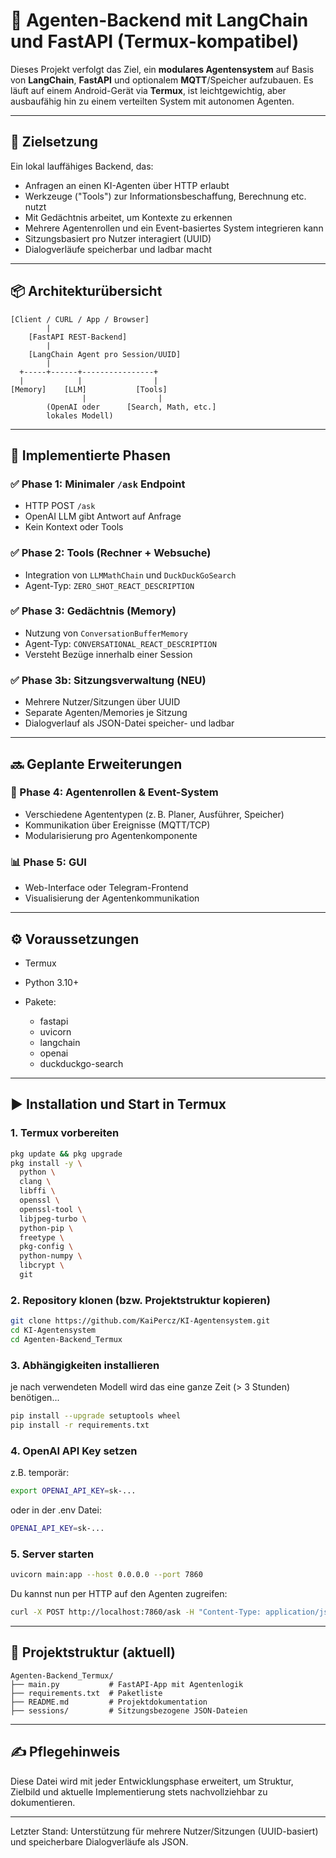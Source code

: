 # 📘 Agenten-Backend mit LangChain und FastAPI (Termux-kompatibel)

Dieses Projekt verfolgt das Ziel, ein **modulares Agentensystem** auf Basis von **LangChain**, **FastAPI** und optionalem **MQTT**/Speicher aufzubauen. Es läuft auf einem Android-Gerät via **Termux**, ist leichtgewichtig, aber ausbaufähig hin zu einem verteilten System mit autonomen Agenten.

---

## 🚀 Zielsetzung

Ein lokal lauffähiges Backend, das:

- Anfragen an einen KI-Agenten über HTTP erlaubt
- Werkzeuge ("Tools") zur Informationsbeschaffung, Berechnung etc. nutzt
- Mit Gedächtnis arbeitet, um Kontexte zu erkennen
- Mehrere Agentenrollen und ein Event-basiertes System integrieren kann
- Sitzungsbasiert pro Nutzer interagiert (UUID)
- Dialogverläufe speicherbar und ladbar macht

---

## 📦 Architekturübersicht

```text
[Client / CURL / App / Browser]
        |
    [FastAPI REST-Backend]
        |
    [LangChain Agent pro Session/UUID]
        |
  +-----+------+----------------+
  |            |                |
[Memory]    [LLM]           [Tools]
                |                |
        (OpenAI oder      [Search, Math, etc.]
        lokales Modell)
```

---

## 🧩 Implementierte Phasen

### ✅ Phase 1: Minimaler `/ask` Endpoint

* HTTP POST `/ask`
* OpenAI LLM gibt Antwort auf Anfrage
* Kein Kontext oder Tools

### ✅ Phase 2: Tools (Rechner + Websuche)

* Integration von `LLMMathChain` und `DuckDuckGoSearch`
* Agent-Typ: `ZERO_SHOT_REACT_DESCRIPTION`

### ✅ Phase 3: Gedächtnis (Memory)

* Nutzung von `ConversationBufferMemory`
* Agent-Typ: `CONVERSATIONAL_REACT_DESCRIPTION`
* Versteht Bezüge innerhalb einer Session

### ✅ Phase 3b: Sitzungsverwaltung (NEU)
- Mehrere Nutzer/Sitzungen über UUID
- Separate Agenten/Memories je Sitzung
- Dialogverlauf als JSON-Datei speicher- und ladbar

---

## 🔜 Geplante Erweiterungen

### 🧭 Phase 4: Agentenrollen & Event-System

* Verschiedene Agententypen (z. B. Planer, Ausführer, Speicher)
* Kommunikation über Ereignisse (MQTT/TCP)
* Modularisierung pro Agentenkomponente

### 📊 Phase 5: GUI

* Web-Interface oder Telegram-Frontend
* Visualisierung der Agentenkommunikation

---

## ⚙️ Voraussetzungen

* Termux
* Python 3.10+
* Pakete:

  * fastapi
  * uvicorn
  * langchain
  * openai
  * duckduckgo-search

---

## ▶️ Installation und Start in Termux

### 1. Termux vorbereiten

```bash
pkg update && pkg upgrade
pkg install -y \
  python \
  clang \
  libffi \
  openssl \
  openssl-tool \
  libjpeg-turbo \
  python-pip \
  freetype \
  pkg-config \
  python-numpy \
  libcrypt \
  git

```

### 2. Repository klonen (bzw. Projektstruktur kopieren)

```bash
git clone https://github.com/KaiPercz/KI-Agentensystem.git
cd KI-Agentensystem
cd Agenten-Backend_Termux
```

### 3. Abhängigkeiten installieren
je nach verwendeten Modell wird das eine ganze Zeit (> 3 Stunden) benötigen...

```bash
pip install --upgrade setuptools wheel
pip install -r requirements.txt
```

### 4. OpenAI API Key setzen 

z.B. temporär:
```bash
export OPENAI_API_KEY=sk-...
```

oder in der .env Datei:
```bash
OPENAI_API_KEY=sk-...
```

### 5. Server starten

```bash
uvicorn main:app --host 0.0.0.0 --port 7860
```

Du kannst nun per HTTP auf den Agenten zugreifen:

```bash
curl -X POST http://localhost:7860/ask -H "Content-Type: application/json" -d '{"question": "Wie funktioniert das Periodensystem?", "session_id": "kai123"}'
```

---

## 📁 Projektstruktur (aktuell)

```text
Agenten-Backend_Termux/
├── main.py           # FastAPI-App mit Agentenlogik
├── requirements.txt  # Paketliste
├── README.md         # Projektdokumentation
├── sessions/         # Sitzungsbezogene JSON-Dateien
```

---

## ✍️ Pflegehinweis

Diese Datei wird mit jeder Entwicklungsphase erweitert, um Struktur, Zielbild und aktuelle Implementierung stets nachvollziehbar zu dokumentieren.

---

Letzter Stand: Unterstützung für mehrere Nutzer/Sitzungen (UUID-basiert) und speicherbare Dialogverläufe als JSON.

